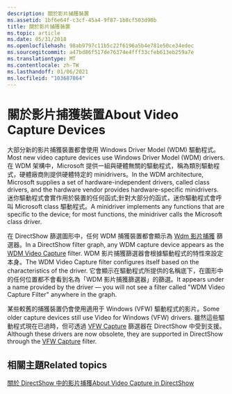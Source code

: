 ```yaml
---
description: 關於影片捕獲裝置
ms.assetid: 1bf6e64f-c3cf-45a4-9f87-1b8cf503d98b
title: 關於影片捕獲裝置
ms.topic: article
ms.date: 05/31/2018
ms.openlocfilehash: 98ab9797c11b5c22f6196a5b4e781e50ce34edec
ms.sourcegitcommit: a47bd86f517de76374e4fff33cfeb613eb259a7e
ms.translationtype: MT
ms.contentlocale: zh-TW
ms.lasthandoff: 01/06/2021
ms.locfileid: "103687864"
---
```

# <a name="about-video-capture-devices"></a><span data-ttu-id="f525f-103">關於影片捕獲裝置</span><span class="sxs-lookup"><span data-stu-id="f525f-103">About Video Capture Devices</span></span>

<span data-ttu-id="f525f-104">大部分新的影片捕獲裝置都會使用 Windows Driver Model (WDM) 驅動程式。</span><span class="sxs-lookup"><span data-stu-id="f525f-104">Most new video capture devices use Windows Driver Model (WDM) drivers.</span></span> <span data-ttu-id="f525f-105">在 WDM 架構中，Microsoft 提供一組與硬體無關的驅動程式，稱為類別驅動程式，硬體廠商則提供硬體特定的 minidrivers。</span><span class="sxs-lookup"><span data-stu-id="f525f-105">In the WDM architecture, Microsoft supplies a set of hardware-independent drivers, called class drivers, and the hardware vendor provides hardware-specific minidrivers.</span></span> <span data-ttu-id="f525f-106">迷你驅動程式會實作用於裝置的任何函式;針對大部分的函式，迷你驅動程式會呼叫 Microsoft class 驅動程式。</span><span class="sxs-lookup"><span data-stu-id="f525f-106">A minidriver implements any functions that are specific to the device; for most functions, the minidriver calls the Microsoft class driver.</span></span>

<span data-ttu-id="f525f-107">在 DirectShow 篩選圖形中，任何 WDM 捕獲裝置都會顯示為 [Wdm 影片捕獲](wdm-video-capture-filter.md) 篩選器。</span><span class="sxs-lookup"><span data-stu-id="f525f-107">In a DirectShow filter graph, any WDM capture device appears as the [WDM Video Capture](wdm-video-capture-filter.md) filter.</span></span> <span data-ttu-id="f525f-108">WDM 影片捕獲篩選器會根據驅動程式的特性來設定本身。</span><span class="sxs-lookup"><span data-stu-id="f525f-108">The WDM Video Capture filter configures itself based on the characteristics of the driver.</span></span> <span data-ttu-id="f525f-109">它會顯示在驅動程式所提供的名稱底下，在圖形中的任何位置都不會看到名為「WDM 影片捕獲篩選器」的篩選。</span><span class="sxs-lookup"><span data-stu-id="f525f-109">It appears under a name provided by the driver — you will not see a filter called "WDM Video Capture Filter" anywhere in the graph.</span></span>

<span data-ttu-id="f525f-110">某些較舊的捕獲裝置仍會使用適用于 Windows (VFW) 驅動程式的影片。</span><span class="sxs-lookup"><span data-stu-id="f525f-110">Some older capture devices still use Video for Windows (VFW) drivers.</span></span> <span data-ttu-id="f525f-111">雖然這些驅動程式現在已過時，但可透過 [VFW Capture](vfw-capture-filter.md) 篩選器在 DirectShow 中受到支援。</span><span class="sxs-lookup"><span data-stu-id="f525f-111">Although these drivers are now obsolete, they are supported in DirectShow through the [VFW Capture](vfw-capture-filter.md) filter.</span></span>

## <a name="related-topics"></a><span data-ttu-id="f525f-112">相關主題</span><span class="sxs-lookup"><span data-stu-id="f525f-112">Related topics</span></span>

<dl> <dt>

[<span data-ttu-id="f525f-113">關於 DirectShow 中的影片捕獲</span><span class="sxs-lookup"><span data-stu-id="f525f-113">About Video Capture in DirectShow</span></span>](about-video-capture-in-directshow.md)
</dt> </dl>

 

 



